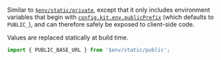 Similar to [`$env/static/private`](https://svelte.dev/docs/kit/modules#$env-static-private), except that it only includes environment variables that begin with [`config.kit.env.publicPrefix`](https://svelte.dev/docs/kit/configuration#env) (which defaults to `PUBLIC_`), and can therefore safely be exposed to client-side code.

Values are replaced statically at build time.

```ts
import { PUBLIC_BASE_URL } from '$env/static/public';
```
